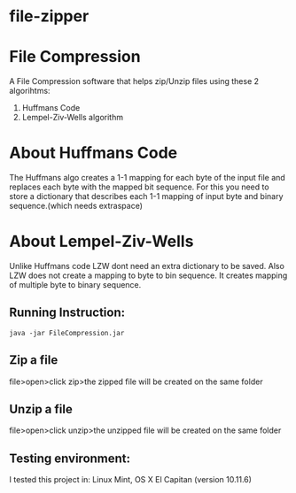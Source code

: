 # file-zipper
# File Compression

A File Compression software that helps zip/Unzip files using these 2 algorihtms:

1. Huffmans Code
2. Lempel-Ziv-Wells algorithm

# About Huffmans Code

The Huffmans algo creates a 1-1 mapping for each byte of the input file 
and replaces each byte with the mapped bit sequence. For this you need 
to store a dictionary that describes each 1-1 mapping of input byte and
binary sequence.(which needs extraspace)

# About Lempel-Ziv-Wells

Unlike Huffmans code LZW dont need an extra dictionary to be saved. Also
LZW does not create a mapping to byte to bin sequence. It creates mapping
of multiple byte to binary sequence.

## Running Instruction:
```
java -jar FileCompression.jar
```

## Zip a file
file>open>click zip>the zipped file will be created on the same folder


## Unzip a file
file>open>click unzip>the unzipped file will be created on the same folder


## Testing environment:

I tested this project in:
Linux Mint, OS X El Capitan (version 10.11.6)
